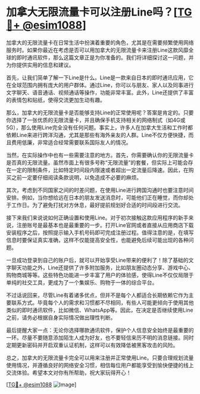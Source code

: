 # 加拿大无限流量卡可以注册Line吗？[[TG💪+ @esim1088](https://t.me/s/esim1088)]

加拿大的无限流量卡在日常生活中扮演着重要的角色，尤其是在需要频繁使用网络服务时。如果你最近在考虑是否可以用加拿大的无限流量卡来注册Line这款风靡全球的即时通讯软件，那么这篇文章正是为你准备的。我们将详细探讨这一问题，并为你提供实用的信息和建议。

首先，让我们简单了解一下Line是什么。Line是一款来自日本的即时通讯应用，它在全球范围内拥有庞大的用户群体。通过Line，你可以与朋友、家人以及同事进行文字聊天、语音通话、视频通话等操作，功能非常丰富。此外，Line还提供了丰富的表情包和贴纸，使得交流更加生动有趣。

那么，加拿大的无限流量卡是否能够支持Line的正常使用呢？答案是肯定的。只要你选择了一张优质的无限流量卡，并且确保手机支持相关的网络制式（如4G或5G），那么使用Line完全没有任何问题。事实上，许多人在加拿大生活和工作时都依赖Line来进行跨洋沟通，尤其是那些有海外亲友的人群。Line不仅方便快捷，而且费用低廉，非常适合经常需要联系国际友人的情况。

当然，在实际操作中也有一些需要注意的地方。首先，你需要确认你的无限流量卡是否真的无限流量。虽然市面上有很多号称“无限流量”的套餐，但实际上可能会存在一定的限制条件，比如特定时间段内限速或者超出一定流量后降速。因此，在购买之前一定要仔细阅读条款说明，以免造成不必要的麻烦。

其次，考虑到不同国家之间的时差问题，在使用Line进行跨国沟通时也要注意时间安排。例如，当你想给远在日本的朋友发送消息时，可能他们正在睡觉，而你却处于工作日。为了避免打扰对方休息，最好提前规划好合适的时间段进行交流。

接下来我们来说说如何正确设置和使用Line。对于初次接触这款应用程序的新手来说，注册账号是最基本也是最重要的一步。打开Line官网或者直接从应用商店下载安装程序之后，按照提示输入手机号码即可完成注册过程。值得注意的是，在填写信息时要保证真实准确，这样不仅能提高安全性，也能避免后续可能出现的各种问题。

一旦成功登录到自己的账户后，就可以开始享受Line带来的便利了！除了基础的文字聊天功能之外，Line还提供了许多附加服务，比如朋友圈动态分享、游戏中心、购物商城等等。这些特色功能进一步丰富了用户的体验感，使得Line不仅仅局限于单纯的社交工具，更成为了一个集娱乐、购物于一体的综合平台。

不过话说回来，尽管Line有着诸多优点，但并不是每个人都适合长期依赖它作为主要联系方式。毕竟每个人的需求和习惯都不尽相同，有些人可能更倾向于使用其他类似的即时通讯软件，比如微信、WhatsApp等。因此，在决定是否继续使用Line之前，请务必根据自身实际情况做出理性判断。

最后提醒大家一点：无论你选择哪款通讯软件，保护个人信息安全始终是最重要的一环。尽量不要随意添加陌生人成为好友，也不要轻信来历不明的消息链接。同时定期更新密码并开启双重认证机制，这样可以有效降低被黑客攻击的风险。

总之，加拿大的无限流量卡完全可以用来注册并正常使用Line。只要合理规划流量使用情况，并遵循良好的网络安全习惯，相信每位用户都能享受到愉快便捷的线上交流体验。希望本文对你有所帮助，祝大家玩得开心！

[[TG💪+ @esim1088](https://t.me/s/esim1088) ![Image](https://i.postimg.cc/4NQfJmqS/Snipaste-2025-05-13-00-14-12.png)]